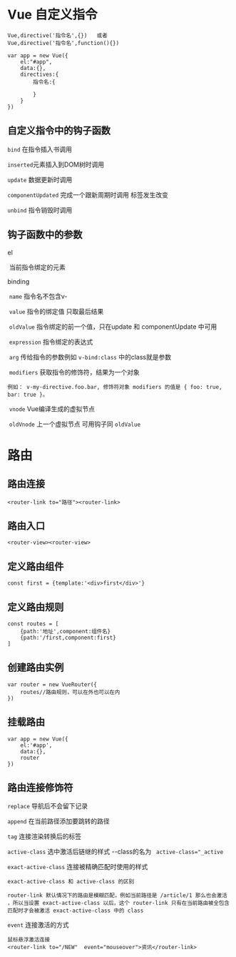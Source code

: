 # Vue 自定义指令

```
Vue,directive('指令名',{})   或者
Vue,directive('指令名',function(){}) 
```

```
var app = new Vue({
	el:"#app",
	data:{},
	directives:{
		指令名:{
			
		}
	}
})
```

## 自定义指令中的钩子函数

`bind` 在指令插入书调用

`inserted`元素插入到DOM树时调用

`update` 数据更新时调用

`componentUpdated`  完成一个跟新周期时调用 标签发生改变

`unbind`  指令销毁时调用

## 钩子函数中的参数

el   

​	当前指令绑定的元素

binding

​	`name` 指令名不包含v-

​	`value` 指令的绑定值 只取最后结果

​	`oldValue` 指令绑定的前一个值，只在update 和 componentUpdate 中可用	

​	`expression` 指令绑定的表达式

​	`arg`  传给指令的参数例如 `v-bind:class`  中的class就是参数

​	`modifiers` 获取指令的修饰符，结果为一个对象

```
例如： v-my-directive.foo.bar, 修饰符对象 modifiers 的值是 { foo: true, bar: true }。
```

​	`vnode` Vue编译生成的虚拟节点 

​	`oldVnode` 上一个虚拟节点 可用钩子同 `oldValue` 



# 路由

## 路由连接

```
<router-link to="路径"><router-link>
```

## 路由入口

```
<router-view><router-view>
```

## 定义路由组件

```
const first = {template:'<div>first</div>'}
```

## 定义路由规则

```
const routes = [
	{path:'地址',component:组件名}
	{path:'/first,component:first}
]
```

## 创建路由实例

```
var router = new VueRouter({
	routes//路由规则，可以在外也可以在内
})
```

## 挂载路由

```
var app = new Vue({
	el:'#app',
	data:{},
	router
})
```

## 路由连接修饰符

`replace` 导航后不会留下记录

`append` 在当前路径添加要跳转的路径

`tag` 连接渲染转换后的标签

`active-class` 选中激活后链继的样式 --class的名为 ` active-class="_active`

`exact-active-class` 连接被精确匹配时使用的样式

```
exact-active-class 和 active-class 的区别

router-link 默认情况下的路由是模糊匹配，例如当前路径是 /article/1 那么也会激活 ，所以当设置 exact-active-class 以后，这个 router-link 只有在当前路由被全包含匹配时才会被激活 exact-active-class 中的 class
```

`event` 连接激活的方式

```
鼠标悬浮激活连接
<router-link to="/NEW"  event="mouseover">资讯</router-link>
```




